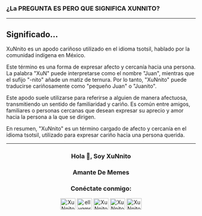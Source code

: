  <h3>¿La PREGUNTA ES PERO QUE SIGNIFICA XUNNITO? </h3>
        </div>
    <div>
    <hr>
    </div>
    <div>  
            <h2>Significado...</h2>
</div>

<div>
<p>XuNnito es un apodo cariñoso utilizado en el idioma tsotsil, hablado por la comunidad indígena en México. </p>
                <p>Este término es una forma de expresar afecto y cercanía hacia una persona.
                La palabra "XuN" puede interpretarse como el nombre "Juan", mientras que el sufijo "-nito" añade un matiz de ternura. Por lo tanto, "XuNnito" puede traducirse cariñosamente como "pequeño Juan" o "Juanito".</p>
<p>Este apodo suele utilizarse para referirse a alguien de manera afectuosa, transmitiendo un sentido de familiaridad y cariño. Es común entre amigos, familiares o personas cercanas que desean expresar su aprecio y amor hacia la persona a la que se dirigen.</p>
 <p> En resumen, "XuNnito" es un término cargado de afecto y cercanía en el idioma tsotsil, utilizado para expresar cariño hacia una persona querida.</p>
            </div>
 <hr>
 <div class="rounded-border1">
<h3 align="center">Hola 👋, Soy XuNnito</h3>
<h3 align="center">Amante De Memes</h3>

<h3 align="center">Conéctate conmigo:</h3>
<p align="center">
    <a href="https://codepen.io/XuNnitou-Hrdz-XunN" target="_blank"><img src="https://raw.githubusercontent.com/rahuldkjain/github-profile-readme-generator/master/src/images/icons/Social/codepen.svg" alt="XuNnito" height="30" width="40" /></a>
    <a href="https://instagram.com/xunnitou?igshid=OGQ5ZDc2ODk2ZA==" target="_blank"><img src="https://raw.githubusercontent.com/rahuldkjain/github-profile-readme-generator/master/src/images/icons/Social/instagram.svg" alt="ellygmr" height="30" width="40" /></a>
    <a href="https://www.facebook.com/xunnitou" target="_blank"><img src="https://icones.pro/wp-content/uploads/2021/02/facebook-icone-f.png" alt="XuNnito" height="30" width="40"/></a>
    <a href="https://tiktok.com/@xunnito" target="_blank"><img src="https://icones.pro/wp-content/uploads/2021/03/logo-icone-tiktok-simbolo.png" alt="XuNnito" height="30" width="40"/></a>
    <a href="https://api.whatsapp.com/send?phone=529618137702" target="_blank"><img src="https://icones.pro/wp-content/uploads/2021/02/icone-du-logo-whatsapp-vert.png" alt="XuNnito" height="30" width="40"/></a>
</p>

</body>
</html>
